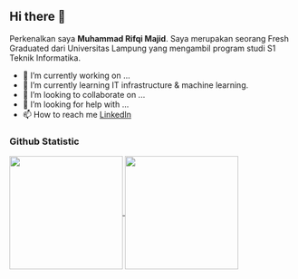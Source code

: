 ## Hi there 👋

Perkenalkan saya **Muhammad Rifqi Majid**. Saya merupakan seorang Fresh Graduated dari Universitas Lampung yang mengambil program studi S1 Teknik Informatika.

- 🔭 I’m currently working on ...
- 🌱 I’m currently learning IT infrastructure & machine learning.
- 👯 I’m looking to collaborate on ...
- 🤔 I’m looking for help with ...
- 📫 How to reach me [LinkedIn](https://www.linkedin.com/in/mrifqimajid/)


### Github Statistic
<p align="left">
<a href="https://github.com/rifqimajid">
  <img height=200 align="center" src="https://github-readme-stats.vercel.app/api?username=rifqimajid" />
</a>
<a href="https://github.com/rifqimajid">
  <img height=200 align="center" src="https://github-readme-stats.vercel.app/api/top-langs?username=rifqimajid&layout=compact&langs_count=8&card_width=320" />
</a>
</p>
